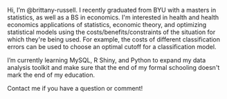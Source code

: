 Hi, I’m @brittany-russell. I recently graduated from BYU with a masters in statistics, as well as a BS in economics.
I'm interested in health and health economics applications of statistics, economic theory, and optimizing statistical models 
using the costs/benefits/constraints of the situation for which they're being used. For example, the costs of different classification errors 
can be used to choose an optimal cutoff for a classification model.

I’m currently learning MySQL, R Shiny, and Python to expand my data analysis toolkit and make sure that the end of my formal 
schooling doesn't mark the end of my education.

Contact me if you have a question or comment!

<!---
brittany-russell/brittany-russell is a ✨ special ✨ repository because its `README.md` (this file) appears on your GitHub profile.
You can click the Preview link to take a look at your changes.
--->
